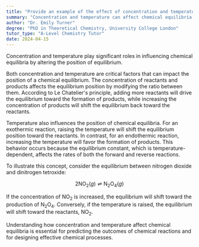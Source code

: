 ```yaml
---
title: "Provide an example of the effect of concentration and temperature on chemical equilibria"
summary: "Concentration and temperature can affect chemical equilibria by shifting the position of the equilibrium."
author: "Dr. Emily Turner"
degree: "PhD in Theoretical Chemistry, University College London"
tutor_type: "A-Level Chemistry Tutor"
date: 2024-04-15
---
```


Concentration and temperature play significant roles in influencing chemical equilibria by altering the position of equilibrium.

Both concentration and temperature are critical factors that can impact the position of a chemical equilibrium. The concentration of reactants and products affects the equilibrium position by modifying the ratio between them. According to Le Chatelier's principle, adding more reactants will drive the equilibrium toward the formation of products, while increasing the concentration of products will shift the equilibrium back toward the reactants.

Temperature also influences the position of chemical equilibria. For an exothermic reaction, raising the temperature will shift the equilibrium position toward the reactants. In contrast, for an endothermic reaction, increasing the temperature will favor the formation of products. This behavior occurs because the equilibrium constant, which is temperature-dependent, affects the rates of both the forward and reverse reactions.

To illustrate this concept, consider the equilibrium between nitrogen dioxide and dinitrogen tetroxide:

$$
2 \text{NO}_2(g) \rightleftharpoons \text{N}_2\text{O}_4(g)
$$

If the concentration of $\text{NO}_2$ is increased, the equilibrium will shift toward the production of $\text{N}_2\text{O}_4$. Conversely, if the temperature is raised, the equilibrium will shift toward the reactants, $\text{NO}_2$. 

Understanding how concentration and temperature affect chemical equilibria is essential for predicting the outcomes of chemical reactions and for designing effective chemical processes.
    